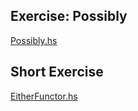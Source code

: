 ## Exercise: Possibly

[Possibly.hs](./src/Possibly.hs)

## Short Exercise

[EitherFunctor.hs](./src/EitherFunctor.hs)